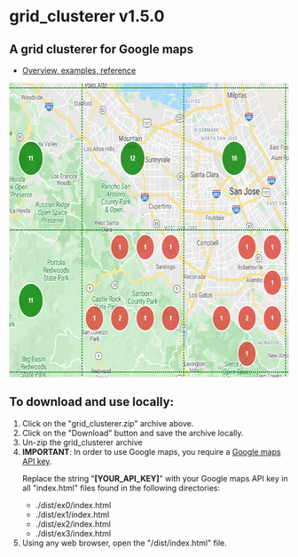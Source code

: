 # grid_clusterer v1.5.0
<h2>A grid clusterer for Google maps</h2>
<ul>
  <li><a href="https://bdcoder2.github.io/grid_clusterer/index.html">Overview, examples, reference</a>
</ul>
<p>
  <a href="https://bdcoder2.github.io/grid_clusterer/index.html"><img src="snapshot.jpg" height=530 width=703 title="Grid Clusterer"></a>
</p>
<h2>To download and use locally:</h1>
<ol>
  <li>Click on the &quot;grid_clusterer.zip&quot; archive above.</li>
  <li>Click on the &quot;Download&quot; button and save the archive locally.</li>
  <li>Un-zip the grid_clusterer archive</li>
  <li><b>IMPORTANT</b>: In order to use Google maps, you require a <a href="https://developers.google.com/maps/documentation/javascript/get-api-key">Google maps API key</a>.
    <p>Replace the string &quot;<b>[YOUR_API_KEY]</b>&quot; with your Google maps API key in all "index.html" files found in the following directories:</p>
    <ul>
      <li>./dist/ex0/index.html</li>
      <li>./dist/ex1/index.html</li>
      <li>./dist/ex2/index.html</li>
      <li>./dist/ex3/index.html</li>
    </ul>
  </li>
  <li>Using any web browser, open the &quot;/dist/index.html&quot; file.
</ol>

